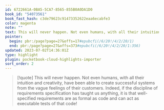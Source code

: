 ```yaml
---
id: 6722661A-0BA5-5CA7-8565-855B0A0DA1D0
book_id: "54073561"
book_fast_hash: c3de79623c91473352622eaa6ecabfe3
color: magenta
note: ""
text: This will never happen. Not even humans, with all their intuition and creativity, have been able to create successful systems from the vague feelings of their customers. Indeed, if the discipline of requirements specification has taught us anything, it is that well-specified requirements are as formal as code and can act as executable tests of that code!
pointer:
  begin: pbr:/page?page=27&offs=17#epubcfi(/6/20!/4/2/20/1)
  end: pbr:/page?page=27&offs=373#epubcfi(/6/20!/4/2/20/1:356)
updated: 2023-07-02T14:36:01Z
type: highlight
plugin: pocketbook-cloud-highlights-importer
sort_order: 2
---
```


> [!quote]
> This will never happen. Not even humans, with all their intuition and creativity, have been able to create successful systems from the vague feelings of their customers. Indeed, if the discipline of requirements specification has taught us anything, it is that well-specified requirements are as formal as code and can act as executable tests of that code!

